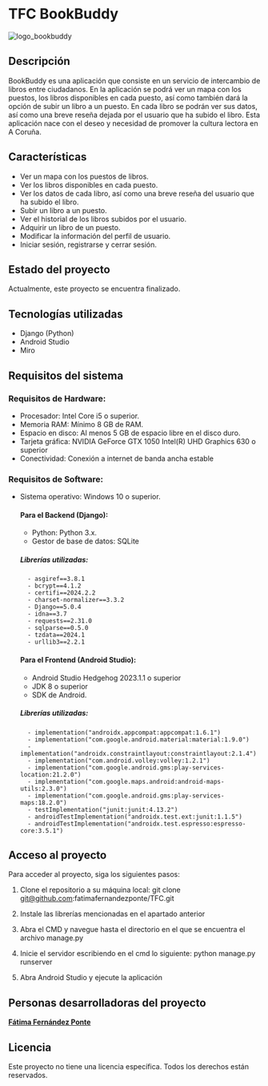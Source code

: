 # TFC BookBuddy 

 ![logo_bookbuddy](https://github.com/fatimafernandezponte/TFC/assets/145338446/00acac6b-0cea-43a2-b06e-50fa9505f645)

## Descripción
BookBuddy es una aplicación que consiste en un servicio de intercambio de libros entre ciudadanos. En la aplicación se podrá ver un mapa con los puestos, los libros disponibles en cada puesto, así como también dará la opción de subir un libro a un puesto. En cada libro se podrán ver sus datos, así como una breve reseña dejada por el usuario que ha subido el libro. Esta aplicación nace con el deseo y necesidad de promover la cultura lectora en A Coruña.

## Características

- Ver un mapa con los puestos de libros.
- Ver los libros disponibles en cada puesto.
- Ver los datos de cada libro, así como una breve reseña del usuario que ha subido el libro.
- Subir un libro a un puesto.
- Ver el historial de los libros subidos por el usuario.
- Adquirir un libro de un puesto.
- Modificar la información del perfil de usuario.
- Iniciar sesión, registrarse y cerrar sesión.


## Estado del proyecto
Actualmente, este proyecto se encuentra finalizado.


## Tecnologías utilizadas
- Django (Python)
- Android Studio
- Miro


## Requisitos del sistema

### Requisitos de Hardware: 
 - Procesador: Intel Core i5 o superior.
 - Memoria RAM: Mínimo 8 GB de RAM.
 - Espacio en disco: Al menos 5 GB de espacio libre en el disco duro.
 - Tarjeta gráfica: NVIDIA GeForce GTX 1050 
   Intel(R) UHD Graphics 630 o superior
 - Conectividad: Conexión a internet de banda ancha estable

### Requisitos de Software:
 - Sistema operativo: Windows 10 o superior.
   #### Para el Backend (Django):
      - Python: Python 3.x.
      - Gestor de base de datos: SQLite
      ##### Librerías utilizadas: 
         - asgiref==3.8.1
         - bcrypt==4.1.2
         - certifi==2024.2.2
         - charset-normalizer==3.3.2
         - Django==5.0.4
         - idna==3.7
         - requests==2.31.0
         - sqlparse==0.5.0
         - tzdata==2024.1
         - urllib3==2.2.1
   #### Para el Frontend (Android Studio):
      - Android Studio Hedgehog 2023.1.1 o superior
      - JDK 8 o superior
      - SDK de Android.
      ##### Librerías utilizadas:
         - implementation("androidx.appcompat:appcompat:1.6.1")
         - implementation("com.google.android.material:material:1.9.0")
         - implementation("androidx.constraintlayout:constraintlayout:2.1.4")
         - implementation("com.android.volley:volley:1.2.1")
         - implementation("com.google.android.gms:play-services-location:21.2.0")
         - implementation("com.google.maps.android:android-maps-utils:2.3.0")
         - implementation("com.google.android.gms:play-services-maps:18.2.0")
         - testImplementation("junit:junit:4.13.2")
         - androidTestImplementation("androidx.test.ext:junit:1.1.5")
         - androidTestImplementation("androidx.test.espresso:espresso-core:3.5.1")

## Acceso al proyecto
Para acceder al proyecto, siga los siguientes pasos:
1. Clone el repositorio a su máquina local:
git clone git@github.com:fatimafernandezponte/TFC.git

2. Instale las librerías mencionadas en el apartado anterior

3. Abra el CMD y navegue hasta el directorio en el que se encuentra el archivo manage.py 

4. Inicie el servidor escribiendo en el cmd lo siguiente:
python manage.py runserver

5. Abra Android Studio y ejecute la aplicación


## Personas desarrolladoras del proyecto
 **[Fátima Fernández Ponte](https://github.com/fatimafernandezponte)**

 ## Licencia
Este proyecto no tiene una licencia específica. Todos los derechos están reservados.

